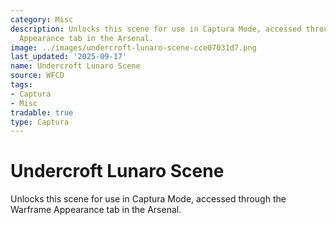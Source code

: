 ```yaml
---
category: Misc
description: Unlocks this scene for use in Captura Mode, accessed through the Warframe
  Appearance tab in the Arsenal.
image: ../images/undercroft-lunaro-scene-cce07031d7.png
last_updated: '2025-09-17'
name: Undercroft Lunaro Scene
source: WFCD
tags:
- Captura
- Misc
tradable: true
type: Captura
---
```


# Undercroft Lunaro Scene

Unlocks this scene for use in Captura Mode, accessed through the Warframe Appearance tab in the Arsenal.

